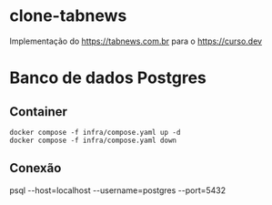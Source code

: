 # clone-tabnews

Implementação do https://tabnews.com.br para o https://curso.dev

# Banco de dados Postgres
## Container
```
docker compose -f infra/compose.yaml up -d
docker compose -f infra/compose.yaml down
```
## Conexão
psql --host=localhost --username=postgres --port=5432
